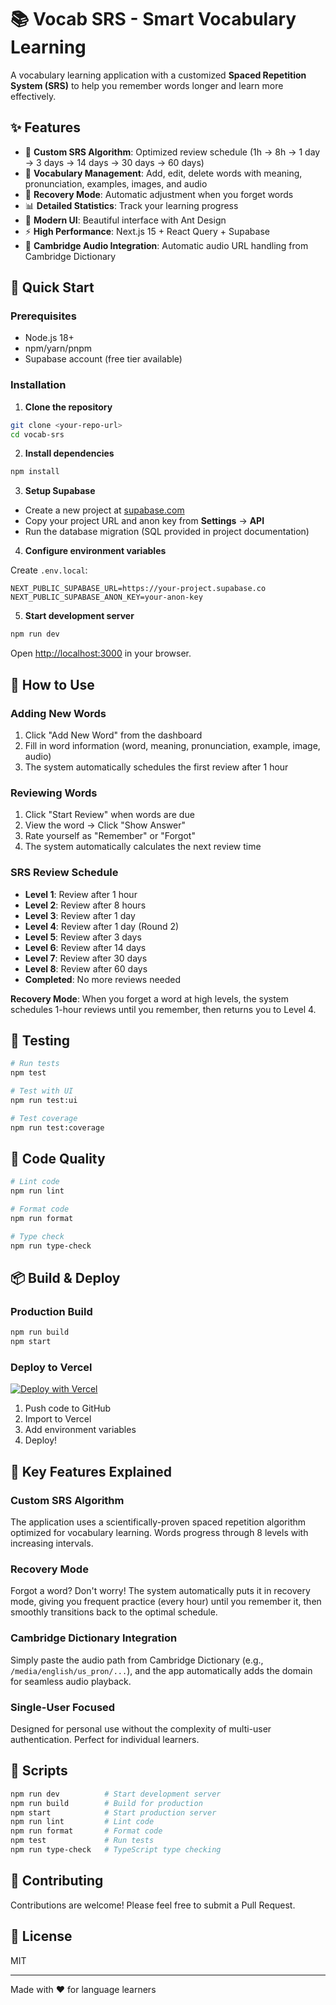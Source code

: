 # 📚 Vocab SRS - Smart Vocabulary Learning

A vocabulary learning application with a customized **Spaced Repetition System (SRS)** to help you remember words longer and learn more effectively.

## ✨ Features

- 🎯 **Custom SRS Algorithm**: Optimized review schedule (1h → 8h → 1 day → 3 days → 14 days → 30 days → 60 days)
- 📝 **Vocabulary Management**: Add, edit, delete words with meaning, pronunciation, examples, images, and audio
- 🔄 **Recovery Mode**: Automatic adjustment when you forget words
- 📊 **Detailed Statistics**: Track your learning progress
- 🎨 **Modern UI**: Beautiful interface with Ant Design
- ⚡ **High Performance**: Next.js 15 + React Query + Supabase
- 🎵 **Cambridge Audio Integration**: Automatic audio URL handling from Cambridge Dictionary

## 🚀 Quick Start

### Prerequisites

- Node.js 18+
- npm/yarn/pnpm
- Supabase account (free tier available)

### Installation

1. **Clone the repository**

```bash
git clone <your-repo-url>
cd vocab-srs
```

2. **Install dependencies**

```bash
npm install
```

3. **Setup Supabase**

- Create a new project at [supabase.com](https://supabase.com)
- Copy your project URL and anon key from **Settings** → **API**
- Run the database migration (SQL provided in project documentation)

4. **Configure environment variables**

Create `.env.local`:

```env
NEXT_PUBLIC_SUPABASE_URL=https://your-project.supabase.co
NEXT_PUBLIC_SUPABASE_ANON_KEY=your-anon-key
```

5. **Start development server**

```bash
npm run dev
```

Open [http://localhost:3000](http://localhost:3000) in your browser.

## 📖 How to Use

### Adding New Words

1. Click "Add New Word" from the dashboard
2. Fill in word information (word, meaning, pronunciation, example, image, audio)
3. The system automatically schedules the first review after 1 hour

### Reviewing Words

1. Click "Start Review" when words are due
2. View the word → Click "Show Answer"
3. Rate yourself as "Remember" or "Forgot"
4. The system automatically calculates the next review time

### SRS Review Schedule

- **Level 1**: Review after 1 hour
- **Level 2**: Review after 8 hours
- **Level 3**: Review after 1 day
- **Level 4**: Review after 1 day (Round 2)
- **Level 5**: Review after 3 days
- **Level 6**: Review after 14 days
- **Level 7**: Review after 30 days
- **Level 8**: Review after 60 days
- **Completed**: No more reviews needed

**Recovery Mode**: When you forget a word at high levels, the system schedules 1-hour reviews until you remember, then returns you to Level 4.

## 🧪 Testing

```bash
# Run tests
npm test

# Test with UI
npm run test:ui

# Test coverage
npm run test:coverage
```

## 🎨 Code Quality

```bash
# Lint code
npm run lint

# Format code
npm run format

# Type check
npm run type-check
```

## 📦 Build & Deploy

### Production Build

```bash
npm run build
npm start
```

### Deploy to Vercel

[![Deploy with Vercel](https://vercel.com/button)](https://vercel.com/new)

1. Push code to GitHub
2. Import to Vercel
3. Add environment variables
4. Deploy!

## 🌟 Key Features Explained

### Custom SRS Algorithm

The application uses a scientifically-proven spaced repetition algorithm optimized for vocabulary learning. Words progress through 8 levels with increasing intervals.

### Recovery Mode

Forgot a word? Don't worry! The system automatically puts it in recovery mode, giving you frequent practice (every hour) until you remember it, then smoothly transitions back to the optimal schedule.

### Cambridge Dictionary Integration

Simply paste the audio path from Cambridge Dictionary (e.g., `/media/english/us_pron/...`), and the app automatically adds the domain for seamless audio playback.

### Single-User Focused

Designed for personal use without the complexity of multi-user authentication. Perfect for individual learners.

## 📝 Scripts

```bash
npm run dev          # Start development server
npm run build        # Build for production
npm start            # Start production server
npm run lint         # Lint code
npm run format       # Format code
npm test             # Run tests
npm run type-check   # TypeScript type checking
```

## 🤝 Contributing

Contributions are welcome! Please feel free to submit a Pull Request.

## 📄 License

MIT

---

Made with ❤️ for language learners